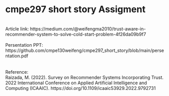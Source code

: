 # cmpe297 short story Assigment </br>
</br>
Article link: https://medium.com/@weifengma2010/trust-aware-in-recommender-system-to-solve-cold-start-problem-4f26da09b9f7
</br>


</br>
Persentation PPT: https://github.com/cmpe130weifeng/cmpe297_short_story/blob/main/persentation.pdf </br>

</br>
</br>
Reference: </br>
Raizada, M. (2022). Survey on Recommender Systems Incorporating Trust. 2022 International Conference on Applied Artificial Intelligence and Computing (ICAAIC). https://doi.org/10.1109/icaaic53929.2022.9792731 </br>
</br>
